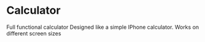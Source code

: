 # Calculator
Full functional calculator
Designed like a simple IPhone calculator. 
Works on different screen sizes
